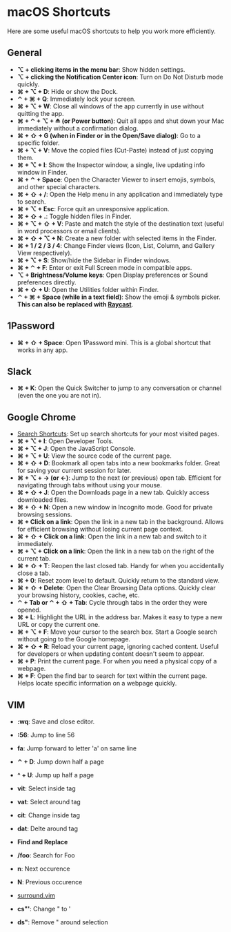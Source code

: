 # macOS Shortcuts

Here are some useful macOS shortcuts to help you work more efficiently.

## General

- **⌥ + clicking items in the menu bar**: Show hidden settings.
- **⌥ + clicking the Notification Center icon**: Turn on Do Not Disturb mode quickly.
- **⌘ + ⌥ + D**: Hide or show the Dock.
- **⌃ + ⌘ + Q**: Immediately lock your screen.
- **⌘ + ⌥ + W**: Close all windows of the app currently in use without quitting the app.
- **⌘ + ⌃ + ⌥ + ⏏ (or Power button)**: Quit all apps and shut down your Mac immediately without a confirmation dialog.
- **⌘ + ⇧ + G (when in Finder or in the Open/Save dialog)**: Go to a specific folder.
- **⌘ + ⌥ + V**: Move the copied files (Cut-Paste) instead of just copying them.
- **⌘ + ⌥ + I**: Show the Inspector window, a single, live updating info window in Finder.
- **⌘ + ⌃ + Space**: Open the Character Viewer to insert emojis, symbols, and other special characters.
- **⌘ + ⇧ + /**: Open the Help menu in any application and immediately type to search.
- **⌘ + ⌥ + Esc**: Force quit an unresponsive application.
- **⌘ + ⇧ + .**: Toggle hidden files in Finder.
- **⌘ + ⌥ + ⇧ + V**: Paste and match the style of the destination text (useful in word processors or email clients).
- **⌘ + ⇧ + ⌥ + N**: Create a new folder with selected items in the Finder.
- **⌘ + 1 / 2 / 3 / 4**: Change Finder views (Icon, List, Column, and Gallery View respectively).
- **⌘ + ⌥ + S**: Show/hide the Sidebar in Finder windows.
- **⌘ + ⌃ + F**: Enter or exit Full Screen mode in compatible apps.
- **⌥ + Brightness/Volume keys**: Open Display preferences or Sound preferences directly.
- **⌘ + ⇧ + U**: Open the Utilities folder within Finder.
- **⌃ + ⌘ + Space (while in a text field)**: Show the emoji & symbols picker. **This can also be replaced with [Raycast](nice_to_have/raycast.md)**.

## 1Password

- **⌘ + ⇧ + Space**: Open 1Password mini. This is a global shortcut that works in any app.

## Slack

- **⌘ + K**: Open the Quick Switcher to jump to any conversation or channel (even the one you are not in).

## Google Chrome

- [Search Shortcuts](nice_to_have/google_chrome_shortcuts.md): Set up search shortcuts for your most visited pages.
- **⌘ + ⌥ + I**: Open Developer Tools.
- **⌘ + ⌥ + J**: Open the JavaScript Console.
- **⌘ + ⌥ + U**: View the source code of the current page.
- **⌘ + ⇧ + D**: Bookmark all open tabs into a new bookmarks folder. Great for saving your current session for later.
- **⌘ + ⌥ + → (or ←)**: Jump to the next (or previous) open tab. Efficient for navigating through tabs without using your mouse.
- **⌘ + ⇧ + J**: Open the Downloads page in a new tab. Quickly access downloaded files.
- **⌘ + ⇧ + N**: Open a new window in Incognito mode. Good for private browsing sessions.
- **⌘ + Click on a link**: Open the link in a new tab in the background. Allows for efficient browsing without losing current page context.
- **⌘ + ⇧ + Click on a link**: Open the link in a new tab and switch to it immediately.
- **⌘ + ⌥ + Click on a link**: Open the link in a new tab on the right of the current tab.
- **⌘ + ⇧ + T**: Reopen the last closed tab. Handy for when you accidentally close a tab.
- **⌘ + 0**: Reset zoom level to default. Quickly return to the standard view.
- **⌘ + ⇧ + Delete**: Open the Clear Browsing Data options. Quickly clear your browsing history, cookies, cache, etc.
- **⌃ + Tab or ⌃ + ⇧ + Tab**: Cycle through tabs in the order they were opened.
- **⌘ + L**: Highlight the URL in the address bar. Makes it easy to type a new URL or copy the current one.
- **⌘ + ⌥ + F**: Move your cursor to the search box. Start a Google search without going to the Google homepage.
- **⌘ + ⇧ + R**: Reload your current page, ignoring cached content. Useful for developers or when updating content doesn't seem to appear.
- **⌘ + P**: Print the current page. For when you need a physical copy of a webpage.
- **⌘ + F**: Open the find bar to search for text within the current page. Helps locate specific information on a webpage quickly.

## VIM

- **:wq**: Save and close editor.
- **:56**: Jump to line 56
- **fa**: Jump forward to letter 'a' on same line
- **⌃ + D**: Jump down half a page
- **^ + U**: Jump up half a page
- **vit**: Select inside tag
- **vat**: Select around tag
- **cit**: Change inside tag
- **dat**: Delte around tag

- **Find and Replace**
- **/foo**: Search for Foo
- **n**: Next occurence
- **N**: Previous occurence

- [surround.vim](https://github.com/tpope/vim-surround)
- **cs"'**: Change " to '
- **ds"**: Remove " around selection
